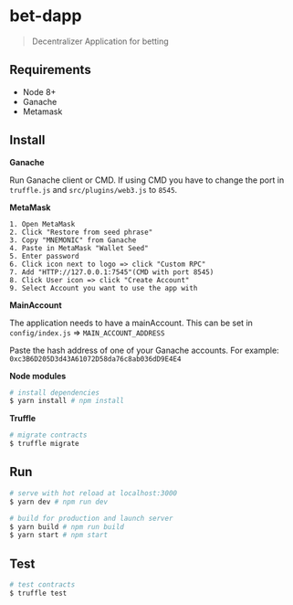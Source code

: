 # bet-dapp

> Decentralizer Application for betting

## Requirements

* Node 8+
* Ganache
* Metamask

## Install

**Ganache**

Run Ganache client or CMD. If using CMD you have to change the port in `truffle.js` and `src/plugins/web3.js` to `8545`.

**MetaMask**
```
1. Open MetaMask
2. Click "Restore from seed phrase"
3. Copy "MNEMONIC" from Ganache
4. Paste in MetaMask "Wallet Seed"
5. Enter password
6. Click icon next to logo => click "Custom RPC"
7. Add "HTTP://127.0.0.1:7545"(CMD with port 8545)
8. Click User icon => click "Create Account"
9. Select Account you want to use the app with
```

**MainAccount**

The application needs to have a mainAccount. This can be set in `config/index.js` => `MAIN_ACCOUNT_ADDRESS`

Paste the hash address of one of your Ganache accounts. For example: `0xc3B6D205D3d43A61072D58da76c8ab036dD9E4E4`

**Node modules**
```bash
# install dependencies
$ yarn install # npm install
```

**Truffle**
```bash
# migrate contracts
$ truffle migrate
```

## Run

```bash
# serve with hot reload at localhost:3000
$ yarn dev # npm run dev

# build for production and launch server
$ yarn build # npm run build
$ yarn start # npm start
```

## Test
```bash
# test contracts
$ truffle test
```
